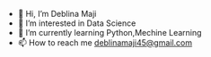 - 👋 Hi, I’m Deblina Maji
- 👀 I’m interested in Data Science
- 🌱 I’m currently learning Python,Mechine Learning
- 📫 How to reach me deblinamaji45@gmail.com

<!---
IDeblina/IDeblina is a ✨ special ✨ repository because its `README.md` (this file) appears on your GitHub profile.
You can click the Preview link to take a look at your changes.
--->
